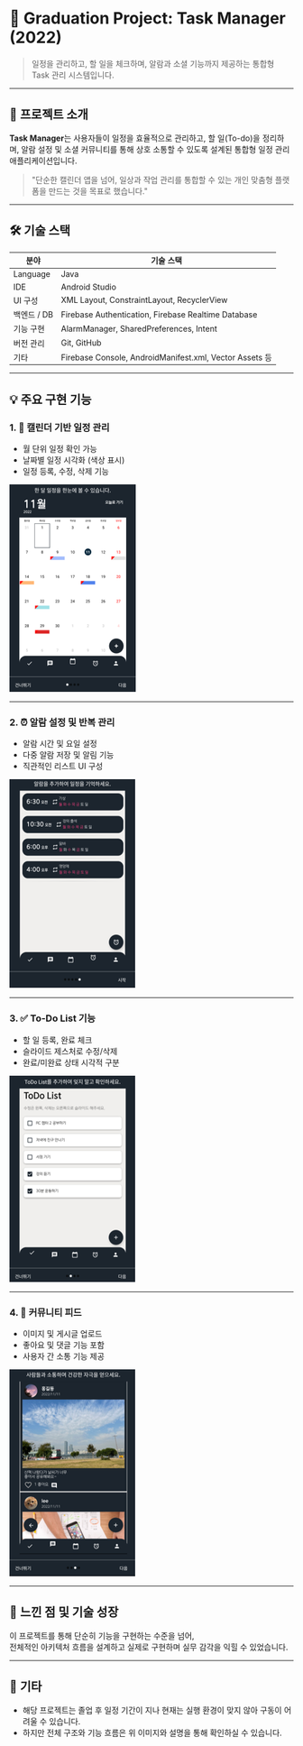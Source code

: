 # 📌 Graduation Project: Task Manager (2022)

> 일정을 관리하고, 할 일을 체크하며, 알람과 소셜 기능까지 제공하는 통합형 Task 관리 시스템입니다.

---

## 🧩 프로젝트 소개

**Task Manager**는 사용자들이 일정을 효율적으로 관리하고, 할 일(To-do)을 정리하며, 알람 설정 및 소셜 커뮤니티를 통해 상호 소통할 수 있도록 설계된 통합형 일정 관리 애플리케이션입니다.

> "단순한 캘린더 앱을 넘어, 일상과 작업 관리를 통합할 수 있는 개인 맞춤형 플랫폼을 만드는 것을 목표로 했습니다."

---

## 🛠 기술 스택

| 분야           | 기술 스택                                                                |
|----------------|---------------------------------------------------------------------------|
| Language       | Java                                                                      |
| IDE            | Android Studio                                                            |
| UI 구성        | XML Layout, ConstraintLayout, RecyclerView                                |
| 백엔드 / DB    | Firebase Authentication, Firebase Realtime Database                       |
| 기능 구현      | AlarmManager, SharedPreferences, Intent                                   |
| 버전 관리      | Git, GitHub                                                               |
| 기타           | Firebase Console, AndroidManifest.xml, Vector Assets 등                  |


---

## 💡 주요 구현 기능

### 1. 📅 **캘린더 기반 일정 관리**
- 월 단위 일정 확인 가능
- 날짜별 일정 시각화 (색상 표시)
- 일정 등록, 수정, 삭제 기능

![calendar](./images/Calendar.png.png)

---

### 2. ⏰ **알람 설정 및 반복 관리**
- 알람 시간 및 요일 설정
- 다중 알람 저장 및 알림 기능
- 직관적인 리스트 UI 구성

![alarm](./images/Alarm.png.png)

---

### 3. ✅ **To-Do List 기능**
- 할 일 등록, 완료 체크
- 슬라이드 제스처로 수정/삭제
- 완료/미완료 상태 시각적 구분

![todo](./images/Todo.png.png)

---

### 4. 💬 **커뮤니티 피드**
- 이미지 및 게시글 업로드
- 좋아요 및 댓글 기능 포함
- 사용자 간 소통 기능 제공

![community](./images/Commu.png.png)


---

## 🚀 느낀 점 및 기술 성장

이 프로젝트를 통해 단순히 기능을 구현하는 수준을 넘어,  
전체적인 아키텍처 흐름을 설계하고 실제로 구현하며 실무 감각을 익힐 수 있었습니다.

---

## 📌 기타

- 해당 프로젝트는 졸업 후 일정 기간이 지나 현재는 실행 환경이 맞지 않아 구동이 어려울 수 있습니다.  
- 하지만 전체 구조와 기능 흐름은 위 이미지와 설명을 통해 확인하실 수 있습니다.

